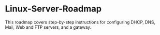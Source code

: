 # Linux-Server-Roadmap
This roadmap covers step-by-step instructions for configuring DHCP, DNS, Mail, Web and FTP servers, and a gateway.
